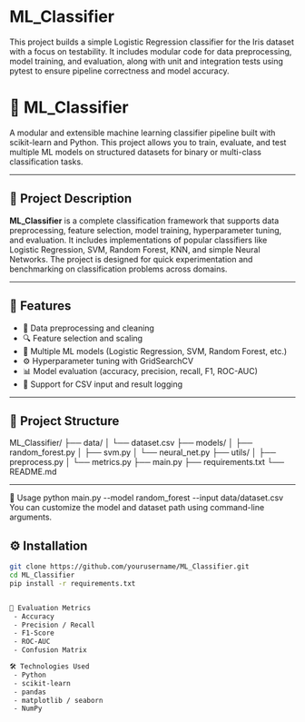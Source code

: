 # ML_Classifier
This project builds a simple Logistic Regression classifier for the Iris dataset with a focus on testability. It includes modular code for data preprocessing, model training, and evaluation, along with unit and integration tests using pytest to ensure pipeline correctness and model accuracy.

# 🤖 ML_Classifier

A modular and extensible machine learning classifier pipeline built with scikit-learn and Python. This project allows you to train, evaluate, and test multiple ML models on structured datasets for binary or multi-class classification tasks.

---

## 📌 Project Description

**ML_Classifier** is a complete classification framework that supports data preprocessing, feature selection, model training, hyperparameter tuning, and evaluation. It includes implementations of popular classifiers like Logistic Regression, SVM, Random Forest, KNN, and simple Neural Networks. The project is designed for quick experimentation and benchmarking on classification problems across domains.

---

## 🚀 Features

- 🧼 Data preprocessing and cleaning
- 🔍 Feature selection and scaling
- 🤖 Multiple ML models (Logistic Regression, SVM, Random Forest, etc.)
- ⚙️ Hyperparameter tuning with GridSearchCV
- 📊 Model evaluation (accuracy, precision, recall, F1, ROC-AUC)
- 📁 Support for CSV input and result logging

---

## 📂 Project Structure

ML_Classifier/
├── data/
│ └── dataset.csv
├── models/
│ ├── random_forest.py
│ ├── svm.py
│ └── neural_net.py
├── utils/
│ ├── preprocess.py
│ └── metrics.py
├── main.py
├── requirements.txt
└── README.md


---

🧠 Usage
  python main.py --model random_forest --input data/dataset.csv
You can customize the model and dataset path using command-line arguments.

## ⚙️ Installation

```bash
git clone https://github.com/yourusername/ML_Classifier.git
cd ML_Classifier
pip install -r requirements.txt


🧪 Evaluation Metrics
 - Accuracy
 - Precision / Recall
 - F1-Score
 - ROC-AUC
 - Confusion Matrix

🛠️ Technologies Used
 - Python
 - scikit-learn
 - pandas
 - matplotlib / seaborn
 - NumPy
